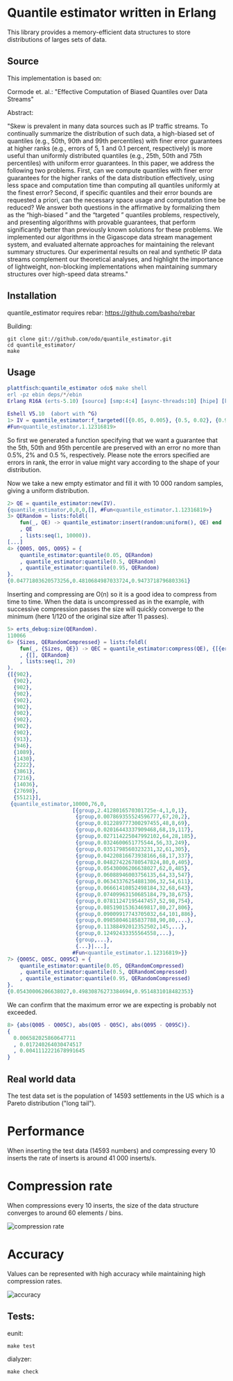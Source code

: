 # Quantile estimator written in Erlang

This library provides a memory-efficient data structures to store distributions of larges sets of data.

## Source

This implementation is based on:

Cormode et. al.:
"Effective Computation of Biased Quantiles over Data Streams"

Abstract:

"Skew is prevalent in many data sources such as IP traffic streams. To continually summarize the distribution of such data, a high-biased set of quantiles (e.g., 50th, 90th and 99th percentiles) with finer error guarantees at higher ranks (e.g., errors of 5, 1 and 0.1 percent, respectively) is more useful than uniformly distributed quantiles (e.g., 25th, 50th and 75th percentiles) with uniform error guarantees. In this paper, we address the following two problems. First, can we compute quantiles with finer error guarantees for the higher ranks of the data distribution effectively, using less space and computation time than computing all quantiles uniformly at the finest error? Second, if specific quantiles and their error bounds are requested a priori, can the necessary space usage and computation time be reduced? We answer both questions in the affirmative by formalizing them as the “high-biased ” and the “targeted ” quantiles problems, respectively, and presenting algorithms with provable guarantees, that perform significantly better than previously known solutions for these problems. We implemented our algorithms in the Gigascope data stream management system, and evaluated alternate approaches for maintaining the relevant summary structures. Our experimental results on real and synthetic IP data streams complement our theoretical analyses, and highlight the importance of lightweight, non-blocking implementations when maintaining summary structures over high-speed data streams."

## Installation

quantile_estimator requires rebar: https://github.com/basho/rebar

Building:
```
git clone git://github.com/odo/quantile_estimator.git
cd quantile_estimator/
make
```

## Usage

```erlang
plattfisch:quantile_estimator odo$ make shell
erl -pz ebin deps/*/ebin
Erlang R16A (erts-5.10) [source] [smp:4:4] [async-threads:10] [hipe] [kernel-poll:false]

Eshell V5.10  (abort with ^G)
1> IV = quantile_estimator:f_targeted([{0.05, 0.005}, {0.5, 0.02}, {0.95, 0.005}]).
#Fun<quantile_estimator.1.12316819>
```
So first we generated a function specifying that we want a guarantee that the 5th, 50th and 95th percentile are preserved with an error no more than 0.5%, 2% and 0.5 %, respectively. Please note the errors specified are errors in rank, the error in value might vary according to the shape of your distribution.

Now we take a new empty estimator and fill it with 10 000 random samples, giving a uniform distribution.

```erlang
2> QE = quantile_estimator:new(IV).
{quantile_estimator,0,0,0,[], #Fun<quantile_estimator.1.12316819>}
3> QERandom = lists:foldl(
    fun(_, QE) -> quantile_estimator:insert(random:uniform(), QE) end
    , QE
    , lists:seq(1, 10000)).
[...]
4> {Q005, Q05, Q095} = {
    quantile_estimator:quantile(0.05, QERandom)
    , quantile_estimator:quantile(0.5, QERandom)
    , quantile_estimator:quantile(0.95, QERandom)
}.
{0.04771803620573256,0.4810684987033724,0.9473718796803361}
```

Inserting and compressing are O(n) so it is a good idea to compress from time to time.
When the data is uncompressed as in the example, with successive compression passes the size will quickly converge to the minimum (here 1/120 of the original size after 11 passes).

```erlang
5> erts_debug:size(QERandom).
110066
6> {Sizes, QERandomCompressed} = lists:foldl(
    fun(_, {Sizes, QE}) -> QEC = quantile_estimator:compress(QE), {[{erts_debug:size(QEC)}|Sizes], QEC} end
    , {[], QERandom}
    , lists:seq(1, 20)
).
{[{902},
  {902},
  {902},
  {902},
  {902},
  {902},
  {902},
  {902},
  {902},
  {902},
  {913},
  {946},
  {1089},
  {1430},
  {2222},
  {3861},
  {7216},
  {14036},
  {27698},
  {55121}],
 {quantile_estimator,10000,76,0,
                     [{group,2.4128016570301725e-4,1,0,1},
                      {group,0.007869355524596777,67,20,2},
                      {group,0.012289777300297455,48,8,69},
                      {group,0.02016443337909468,68,19,117},
                      {group,0.027114225047992102,64,28,185},
                      {group,0.0324600651775544,56,33,249},
                      {group,0.0351798560323231,32,61,305},
                      {group,0.04220816673938166,68,17,337},
                      {group,0.048274226780547824,80,0,405},
                      {group,0.05430006206638027,62,0,485},
                      {group,0.06088946003756135,64,33,547},
                      {group,0.06343376254881306,32,54,611},
                      {group,0.06661410852498184,32,68,643},
                      {group,0.07409963150685184,79,38,675},
                      {group,0.07811247195447457,52,98,754},
                      {group,0.08519015363469817,80,27,806},
                      {group,0.09009917743705032,64,101,886},
                      {group,0.09858046185837788,90,80,...},
                      {group,0.11388492012352502,145,...},
                      {group,0.12492433355564558,...},
                      {group,...},
                      {...}|...],
                     #Fun<quantile_estimator.1.12316819>}}
7> {Q005C, Q05C, Q095C} = {
    quantile_estimator:quantile(0.05, QERandomCompressed)
    , quantile_estimator:quantile(0.5, QERandomCompressed)
    , quantile_estimator:quantile(0.95, QERandomCompressed)
}.
{0.05430006206638027,0.49830876273384694,0.9514831018482353}
```

We can confirm that the maximum error we are expecting is probably not exceeded.

```erlang
8> {abs(Q005 - Q005C), abs(Q05 - Q05C), abs(Q095 - Q095C)}.
{
  0.006582025860647711
  , 0.017240264030474517
  , 0.0041112221678991645
}
```

## Real world data

The test data set is the population of 14593 settlements in the US which is a Pareto distribution ("long tail").

# Performance

When inserting the test data (14593 numbers) and compressing every 10 inserts the rate of inserts is around 41 000 inserts/s.

# Compression rate

When compressions every 10 inserts, the size of the data structure converges to around 60 elements / bins.

![compression rate](https://raw.github.com/odo/quantile_estimator/master/doc/compression.png "compression rate")

# Accuracy

Values can be represented with high accuracy while maintaining high compression rates.

![accuracy](https://raw.github.com/odo/quantile_estimator/master/doc/accuracy.png "accuracy")

## Tests:

eunit:
```
make test
```
dialyzer:
```
make check
```
